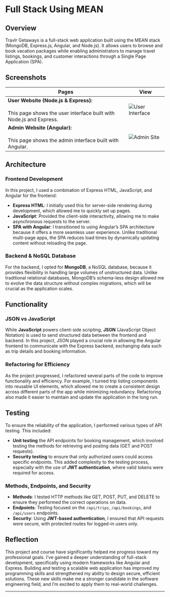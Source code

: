 # Full Stack Using MEAN

## Overview

Travlr Getaways is a full-stack web application built using the MEAN stack (MongoDB, Express.js, Angular, and Node.js). It allows users to browse and book vacation packages while enabling administrators to manage travel listings, bookings, and customer interactions through a Single Page Application (SPA).


## Screenshots

| Pages | View |
|--------------------------|------------|
| **User Website (Node.js & Express):** <br /><br /> This page shows the user interface built with Node.js and Express. | ![User Interface](https://github.com/user-attachments/assets/04d48650-078a-4b55-94fe-2fd3d5c1477b) |
| **Admin Website (Angular):** <br /><br /> This page shows the admin interface built with Angular. | ![Admin Site](https://github.com/user-attachments/assets/5a0a2366-4f26-4a04-98d5-95107169ff57) |



## Architecture

### Frontend Development

In this project, I used a combination of Express HTML, JavaScript, and Angular for the frontend:
- **Express HTML**: I initially used this for server-side rendering during development, which allowed me to quickly set up pages.
- **JavaScript**: Provided the client-side interactivity, allowing me to make asynchronous requests to the server.
- **SPA with Angular**: I transitioned to using Angular’s SPA architecture because it offers a more seamless user experience. Unlike traditional multi-page apps, the SPA reduces load times by dynamically updating content without reloading the page.

### Backend & NoSQL Database

For the backend, I opted for **MongoDB**, a NoSQL database, because it provides flexibility in handling large volumes of unstructured data. Unlike traditional relational databases, MongoDB’s schema-less design allowed me to evolve the data structure without complex migrations, which will be crucial as the application scales.

## Functionality

### JSON vs JavaScript

While **JavaScript** powers client-side scripting, **JSON** (JavaScript Object Notation) is used to send structured data between the frontend and backend. In this project, JSON played a crucial role in allowing the Angular frontend to communicate with the Express backend, exchanging data such as trip details and booking information.

### Refactoring for Efficiency

As the project progressed, I refactored several parts of the code to improve functionality and efficiency. For example, I turned trip listing components into reusable UI elements, which allowed me to create a consistent design across different parts of the app while minimizing redundancy. Refactoring also made it easier to maintain and update the application in the long run.

## Testing

To ensure the reliability of the application, I performed various types of API testing. This included:
- **Unit testing** the API endpoints for booking management, which involved testing the methods for retrieving and posting data (GET and POST requests).
- **Security testing** to ensure that only authorized users could access specific endpoints. This added complexity to the testing process, especially with the use of **JWT authentication**, where valid tokens were required for access.

### Methods, Endpoints, and Security

- **Methods**: I tested HTTP methods like GET, POST, PUT, and DELETE to ensure they performed the correct operations on data.
- **Endpoints**: Testing focused on the `/api/trips`, `/api/bookings`, and `/api/users` endpoints.
- **Security**: Using **JWT-based authentication**, I ensured that API requests were secure, with protected routes for logged-in users only.

## Reflection

This project and course have significantly helped me progress toward my professional goals. I’ve gained a deeper understanding of full-stack development, specifically using modern frameworks like Angular and Express. Building and testing a scalable web application has improved my programming skills and strengthened my ability to design secure, efficient solutions. These new skills make me a stronger candidate in the software engineering field, and I’m excited to apply them to real-world challenges.

---
